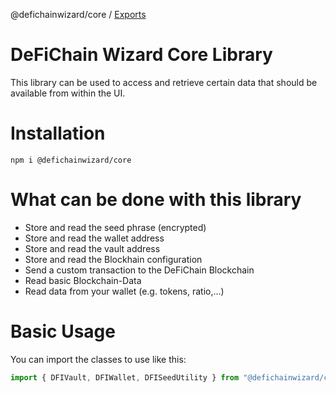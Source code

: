 @defichainwizard/core / [Exports](modules.md)

# DeFiChain Wizard Core Library

This library can be used to access and retrieve certain data that should be available from within the UI.

# Installation

```
npm i @defichainwizard/core
```

# What can be done with this library

- Store and read the seed phrase (encrypted)
- Store and read the wallet address
- Store and read the vault address
- Store and read the Blockhain configuration
- Send a custom transaction to the DeFiChain Blockchain
- Read basic Blockchain-Data
- Read data from your wallet (e.g. tokens, ratio,...)

# Basic Usage

You can import the classes to use like this:

```ts
import { DFIVault, DFIWallet, DFISeedUtility } from "@defichainwizard/core";
```
